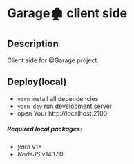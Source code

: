 # Garage🏚 client side

## Description

Client side for @Garage project.

## Deploy(local)

  * `yarn` install all dependencies
  * `yarn dev` run development server
  * open Your http://localhost:2100

  ##### Required local packages:

  * *yarn* v1+
  * *NodeJS* v14.17.0
